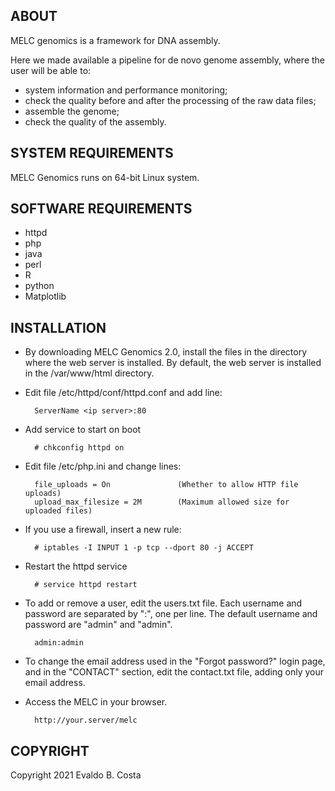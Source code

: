 ABOUT
-----

MELC genomics is a framework for DNA assembly.

Here we made available a pipeline for de novo genome assembly, where the user will be able to:

- system information and performance monitoring;
- check the quality before and after the processing of the raw data files;
- assemble the genome;
- check the quality of the assembly.


SYSTEM REQUIREMENTS
-------------------

MELC Genomics runs on 64-bit Linux system.


SOFTWARE REQUIREMENTS
---------------------

- httpd
- php
- java
- perl
- R
- python
- Matplotlib


INSTALLATION
------------

- By downloading MELC Genomics 2.0, install the files in the directory where the web server is installed. By default, the web server is installed in the /var/www/html directory.

- Edit file /etc/httpd/conf/httpd.conf and add line:

        ServerName <ip server>:80

- Add service to start on boot

        # chkconfig httpd on

- Edit file /etc/php.ini and change lines:

        file_uploads = On               (Whether to allow HTTP file uploads)
        upload_max_filesize = 2M        (Maximum allowed size for uploaded files)

- If you use a firewall, insert a new rule:

        # iptables -I INPUT 1 -p tcp --dport 80 -j ACCEPT

- Restart the httpd service

        # service httpd restart

- To add or remove a user, edit the users.txt file. Each username and password are separated by ":", one per line. The default username and password are "admin" and "admin".
        
        admin:admin

- To change the email address used in the "Forgot password?" login page, and in the "CONTACT" section, edit the contact.txt file, adding only your email address.

- Access the MELC in your browser.

        http://your.server/melc


COPYRIGHT
---------

Copyright 2021 Evaldo B. Costa
